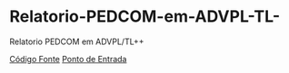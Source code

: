 # Relatorio-PEDCOM-em-ADVPL-TL-
Relatorio PEDCOM em ADVPL/TL++

[Código Fonte](/PEDCOM.PRW)
[Ponto de Entrada](/MT120BRW.PRW)
